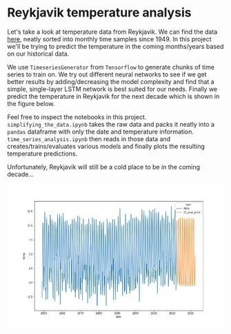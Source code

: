 # Reykjavik temperature analysis

Let's take a look at temperature data from Reykjavik. We can find the data [here](https://en.vedur.is/climatology/data/), neatly sorted into monthly time samples since 1949. In this project we'll be trying to predict the temperature in the coming months/years based on our historical data. 

We use `TimeseriesGenerator` from `Tensorflow` to generate chunks of time series to train on. We try out different neural networks to see if we get better results by adding/decreasing the model complexity and find that a simple, single-layer LSTM network is best suited for our needs. Finally we predict the temperature in Reykjavik for the next decade which is shown in the figure below.

Feel free to inspect the notebooks in this project. `simplifying_the_data.ipynb` takes the raw data and packs it neatly into a `pandas` dataframe with only the date and temperature information. `time_series_analysis.ipynb` then reads in those data and creates/trains/evaluates various models and finally plots the resulting temperature predictions. 

Unfortunately, Reykjavik will still be a cold place to be in the coming decade...

![](ten_yr_prediction.png)
